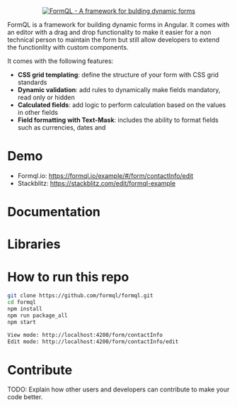 <p align="center"><a href="https://formql.io"><img src="https://formql.io/assets/formql-logo-github.png" alt="FormQL - A framework for bulding dynamic forms"></a></p>

FormQL is a framework for building dynamic forms in Angular. It comes with an editor with a drag and drop functionality to make it easier for a non technical person to maintain the form but still allow developers to extend the functionlity with custom components. 

It comes with the following features: 

- **CSS grid templating**: define the structure of your form with CSS grid standards
- **Dynamic validation**: add rules to dynamically make fields mandatory, read only or hidden
- **Calculated fields**: add logic to perform calculation based on the values in other fields
- **Field formatting with Text-Mask**: includes the ability to format fields such as currencies, dates and 

# Demo
- Formql.io: https://formql.io/example/#/form/contactInfo/edit
- Stackblitz: https://stackblitz.com/edit/formql-example

# Documentation

# Libraries

# How to run this repo

```bash
git clone https://github.com/formql/formql.git
cd formql
npm install
npm run package_all
npm start

View mode: http://localhost:4200/form/contactInfo
Edit mode: http://localhost:4200/form/contactInfo/edit
```

# Contribute
TODO: Explain how other users and developers can contribute to make your code better. 
